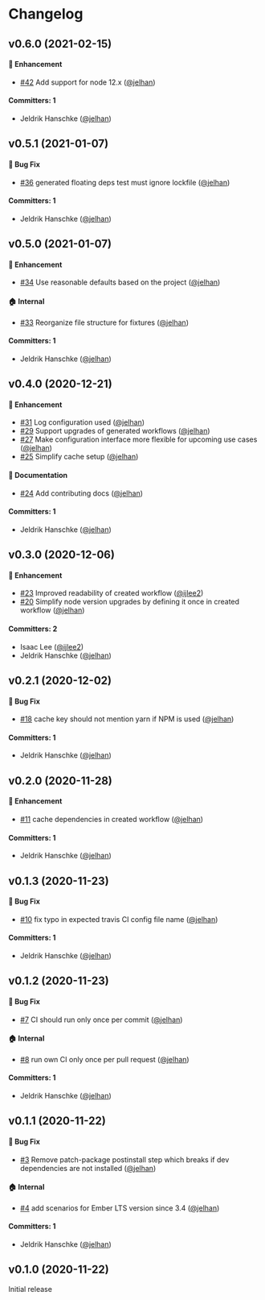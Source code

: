 # Changelog

## v0.6.0 (2021-02-15)

#### :rocket: Enhancement
* [#42](https://github.com/jelhan/create-github-actions-setup-for-ember-addon/pull/42) Add support for node 12.x ([@jelhan](https://github.com/jelhan))

#### Committers: 1
- Jeldrik Hanschke ([@jelhan](https://github.com/jelhan))

## v0.5.1 (2021-01-07)

#### :bug: Bug Fix
* [#36](https://github.com/jelhan/create-github-actions-setup-for-ember-addon/pull/36) generated floating deps test must ignore lockfile ([@jelhan](https://github.com/jelhan))

#### Committers: 1
- Jeldrik Hanschke ([@jelhan](https://github.com/jelhan))

## v0.5.0 (2021-01-07)

#### :rocket: Enhancement
* [#34](https://github.com/jelhan/create-github-actions-setup-for-ember-addon/pull/34) Use reasonable defaults based on the project ([@jelhan](https://github.com/jelhan))

#### :house: Internal
* [#33](https://github.com/jelhan/create-github-actions-setup-for-ember-addon/pull/33) Reorganize file structure for fixtures ([@jelhan](https://github.com/jelhan))

#### Committers: 1
- Jeldrik Hanschke ([@jelhan](https://github.com/jelhan))

## v0.4.0 (2020-12-21)

#### :rocket: Enhancement
* [#31](https://github.com/jelhan/create-github-actions-setup-for-ember-addon/pull/31) Log configuration used ([@jelhan](https://github.com/jelhan))
* [#29](https://github.com/jelhan/create-github-actions-setup-for-ember-addon/pull/29) Support upgrades of generated workflows ([@jelhan](https://github.com/jelhan))
* [#27](https://github.com/jelhan/create-github-actions-setup-for-ember-addon/pull/27) Make configuration interface more flexible for upcoming use cases ([@jelhan](https://github.com/jelhan))
* [#25](https://github.com/jelhan/create-github-actions-setup-for-ember-addon/pull/25) Simplify cache setup ([@jelhan](https://github.com/jelhan))

#### :memo: Documentation
* [#24](https://github.com/jelhan/create-github-actions-setup-for-ember-addon/pull/24) Add contributing docs ([@jelhan](https://github.com/jelhan))

#### Committers: 1
- Jeldrik Hanschke ([@jelhan](https://github.com/jelhan))


## v0.3.0 (2020-12-06)

#### :rocket: Enhancement
* [#23](https://github.com/jelhan/create-github-actions-setup-for-ember-addon/pull/23) Improved readability of created workflow ([@ijlee2](https://github.com/ijlee2))
* [#20](https://github.com/jelhan/create-github-actions-setup-for-ember-addon/pull/20) Simplify node version upgrades by defining it once in created workflow ([@jelhan](https://github.com/jelhan))

#### Committers: 2
- Isaac Lee ([@ijlee2](https://github.com/ijlee2))
- Jeldrik Hanschke ([@jelhan](https://github.com/jelhan))

## v0.2.1 (2020-12-02)

#### :bug: Bug Fix
* [#18](https://github.com/jelhan/create-github-actions-setup-for-ember-addon/pull/18) cache key should not mention yarn if NPM is used ([@jelhan](https://github.com/jelhan))

#### Committers: 1
- Jeldrik Hanschke ([@jelhan](https://github.com/jelhan))

## v0.2.0 (2020-11-28)

#### :rocket: Enhancement
* [#11](https://github.com/jelhan/create-github-actions-setup-for-ember-addon/pull/11) cache dependencies in created workflow ([@jelhan](https://github.com/jelhan))

#### Committers: 1
- Jeldrik Hanschke ([@jelhan](https://github.com/jelhan))

## v0.1.3 (2020-11-23)

#### :bug: Bug Fix
* [#10](https://github.com/jelhan/create-github-actions-setup-for-ember-addon/pull/10) fix typo in expected travis CI config file name ([@jelhan](https://github.com/jelhan))

#### Committers: 1
- Jeldrik Hanschke ([@jelhan](https://github.com/jelhan))

## v0.1.2 (2020-11-23)

#### :bug: Bug Fix
* [#7](https://github.com/jelhan/create-github-actions-setup-for-ember-addon/pull/7) CI should run only once per commit ([@jelhan](https://github.com/jelhan))

#### :house: Internal
* [#8](https://github.com/jelhan/create-github-actions-setup-for-ember-addon/pull/8) run own CI only once per pull request ([@jelhan](https://github.com/jelhan))

#### Committers: 1
- Jeldrik Hanschke ([@jelhan](https://github.com/jelhan))

## v0.1.1 (2020-11-22)

#### :bug: Bug Fix
* [#3](https://github.com/jelhan/create-github-actions-setup-for-ember-addon/pull/3) Remove patch-package postinstall step which breaks if dev dependencies are not installed ([@jelhan](https://github.com/jelhan))

#### :house: Internal
* [#4](https://github.com/jelhan/create-github-actions-setup-for-ember-addon/pull/4) add scenarios for Ember LTS version since 3.4 ([@jelhan](https://github.com/jelhan))

#### Committers: 1
- Jeldrik Hanschke ([@jelhan](https://github.com/jelhan))

## v0.1.0 (2020-11-22)

Initial release
